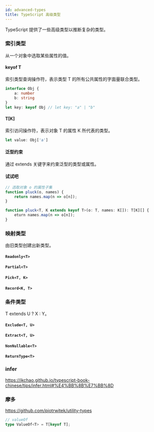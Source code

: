 ```yaml
---
id: advanced-types
title: TypeScript 高级类型
---
```


TypeScript 提供了一些高级类型以推断复杂的类型。

<!--truncate-->

### 索引类型

从一个对象中选取某些属性的值。

#### keyof T

索引类型查询操作符，表示类型 T 的所有公共属性的字面量联合类型。

```ts
interface Obj {
    a: number
    b: string
}
let key: keyof Obj // let key: "a" | "b"
```

#### T[K]

索引访问操作符，表示对象 T 的属性 K 所代表的类型。

```ts
let value: Obj['a']
```

#### 泛型约束

通过 extends 关键字来约束泛型的类型或属性。

#### 试试吧

```ts
// 选取对象 o 的属性子集
function pluck(o, names) {
    return names.map(n => o[n]);
}
```

```ts
function pluck<T, K extends keyof T>(o: T, names: K[]): T[K][] {
    eturn names.map(n => o[n]);
}
```

### 映射类型

由旧类型创建出新类型。

#### `Readonly<T>`

#### `Partial<T>`

#### `Pick<T, K>`

#### `Record<K, T>`

### 条件类型

T extends U ? X : Y。

#### `Exclude<T, U>`

#### `Extract<T, U>`

#### `NonNullable<T>`

#### `ReturnType<T>`

### infer

https://jkchao.github.io/typescript-book-chinese/tips/infer.html#%E4%BB%8B%E7%BB%8D

### 摩多

https://github.com/piotrwitek/utility-types

```ts
// valueOf
type ValueOf<T> = T[keyof T];
```
